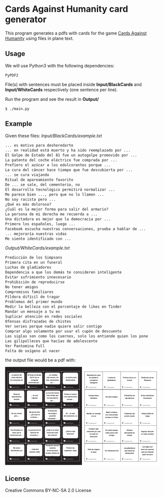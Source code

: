 # Cards Against Humanity card generator

This program generates a pdfs with cards for the game [Cards Against Humanity](https://cardsagainsthumanity.com/) using files in plane text.


## Usage

We will use Python3 with the following dependencies:

```
PyPDF2
```

File(s) with sentences must be placed inside **Input/BlackCards** and **Input/WhiteCards** respectively (one sentence per line). 

Run the program and see the result in **Output/**

```
$ ./main.py
```

## Example
Given these files:
*Input/BlackCards/example.txt*
```
... es motivo para desheredarte
... en realidad está muerto y ha sido reemplazado por ...
El Golpe de Estado del 81 fue un autogolpe promovido por ...
La patente del coche eléctrico fue comprada por ... 
Prefiero el azúcar a los edulcorantes porque ...
La cura del cáncer hace tiempo que fue descubierta por ...
... se cura viajando
Ritual de apareamiento favorito
De ... se sale, del cementerio, no
El desarrollo tecnológico permitirá normalizar ...
Me parece bien ..., pero que no lo llamen ...
No soy racista pero ...
¿Qué es más doloroso?
¿Cuál es la mejor forma para salir del armario?
La persona de mi derecha me recuerda a ...
Una dictadura es mejor que la democracia por ...
Primero los españoles, luego ...
Facebook escucha nuestras conversaciones, prueba a hablar de ...
... mejoraría nuestras vidas
Me siento identificado con ...
```

*Output/WhiteCards/example.txt*
```
Predicción de los Simpsons
Primera cita en un funeral
Luchas de gladiadores
Dependencia a que los demás te consideren inteligente
Evitar sufrimiento innecesario
Prohibición de reproducirse
No tener amigos
Compromisos familiares
Píldora difícil de tragar
Problemas del primer mundo
Medir la belleza con el porcentaje de likes en Tinder
Mandar un mensaje a tu ex
Suplicar atención en redes sociales
Ofensas disfrazadas de chistes
Ver series porque nadie quiere salir contigo
Comprar algo solamente por usar el cupón de descuento
Las siglas son como los cuernos, solo los entiende quien los pone
Las gilipolleces que hacías de adolescente
Ver Pantomina Full
Falta de oxígeno al nacer
```

the output file would be a pdf with:

![Cards](./cards.png)


## License
Creative Commons BY-NC-SA 2.0 License